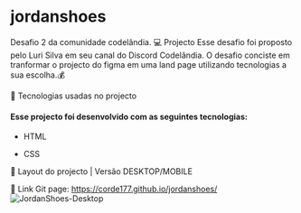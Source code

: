 # jordanshoes
 Desafio 2 da comunidade codelândia.
 💻 Projecto
 Esse desafio foi proposto pelo Luri Silva em seu canal do Discord Codelândia.
 O desafio conciste em tranformar o projecto do figma em uma land page utilizando tecnologias a sua escolha.💰

 🚀  Tecnologias usadas no projecto
   #### Esse projecto foi desenvolvido com as seguintes tecnologias:

* HTML

* CSS 

🔖 Layout do projecto | Versão DESKTOP/MOBILE

🚀  Link Git page: https://corde177.github.io/jordanshoes/
![JordanShoes-Desktop](https://user-images.githubusercontent.com/56198906/189547281-cb9e50cb-e968-44b8-b66b-220fb7f314e5.png)


